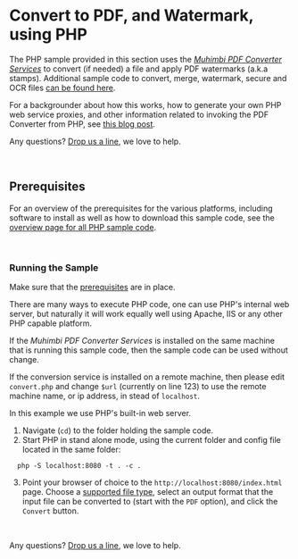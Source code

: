 # Convert to PDF, and Watermark, using PHP
The PHP sample provided in this section uses the *[Muhimbi PDF Converter Services](http://www.muhimbi.com/Products/PDF-Converter-Services/summary.aspx)* to convert (if needed) a file and apply PDF watermarks (a.k.a stamps). Additional sample code to convert, merge, watermark, secure and OCR files [can be found here](../).

For a backgrounder about how this works, how to generate your own PHP web service proxies, and other information related to invoking the PDF Converter from PHP, see [this blog post](http://blog.muhimbi.com/2013/02/converting-files-to-pdf-and-other.html).

Any questions? [Drop us a line](http://www.muhimbi.com/contact.aspx), we love to help.


<br/>


## Prerequisites
For an overview of the prerequisites for the various platforms, including software to install as well as how to download this sample code, see the [overview page for all PHP sample code](../).

<br/>


### Running the Sample

Make sure that the [prerequisites](#Prerequisites) are in place. 

There are many ways to execute PHP code, one can use PHP's internal web server, but naturally it will work equally well using Apache, IIS or any other PHP capable platform.

If the *Muhimbi PDF Converter Services* is installed on the same machine that is running this sample code, then the sample code can be used without change.

If the conversion service is installed on a remote machine, then please edit `convert.php` and change `$url` (currently on line 123) to use the remote machine name, or ip address, in stead of `localhost`.


In this example we use PHP's built-in web server.

1. Navigate (`cd`) to the folder holding the sample code.
2. Start PHP in stand alone mode, using the current folder and config file located in the same folder:

```
  php -S localhost:8080 -t . -c .
```


3. Point your browser of choice to the `http://localhost:8080/index.html` page. Choose a [supported file type](https://support.muhimbi.com/hc/en-us/articles/228089047-What-file-formats-types-are-supported-for-conversion-), select an output format that the input file can be converted to (start with the `PDF` option), and click the `Convert` button.

<br/>

Any questions? [Drop us a line](http://www.muhimbi.com/contact.aspx), we love to help.

